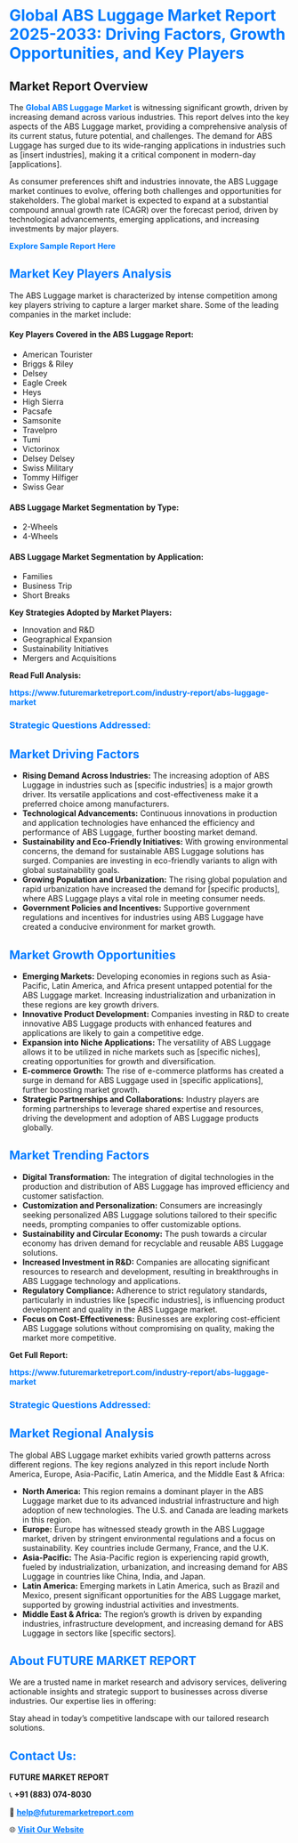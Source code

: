 <h1 style="color: #007BFF;">Global ABS Luggage Market Report 2025-2033: Driving Factors, Growth Opportunities, and Key Players</h1>

<section id="overview">
<h2>Market Report Overview</h2>
<p>The <a href="https://www.futuremarketreport.com/industry-report/abs-luggage-market" style="color: #007BFF; text-decoration: none;"><strong>Global ABS Luggage Market</strong></a> is witnessing significant growth, driven by increasing demand across various industries. This report delves into the key aspects of the ABS Luggage market, providing a comprehensive analysis of its current status, future potential, and challenges. The demand for ABS Luggage has surged due to its wide-ranging applications in industries such as [insert industries], making it a critical component in modern-day [applications].</p>
<p>As consumer preferences shift and industries innovate, the ABS Luggage market continues to evolve, offering both challenges and opportunities for stakeholders. The global market is expected to expand at a substantial compound annual growth rate (CAGR) over the forecast period, driven by technological advancements, emerging applications, and increasing investments by major players.</p>
</section>

<section id="overview">
<p><a href="https://www.futuremarketreport.com/request-sample/reportId=110694" style="color: #007BFF; text-decoration: none;"><strong>Explore Sample Report Here</strong></a></p>
</section>

<section id="key-players">
<h2 style="color: #007BFF;">Market Key Players Analysis</h2>
<p>The ABS Luggage market is characterized by intense competition among key players striving to capture a larger market share. Some of the leading companies in the market include:</p>
<h4>Key Players Covered in the ABS Luggage Report:</h4>
<ul><li>American Tourister</li><li>Briggs &amp; Riley</li><li>Delsey</li><li>Eagle Creek</li><li>Heys</li><li>High Sierra</li><li>Pacsafe</li><li>Samsonite</li><li>Travelpro</li><li>Tumi</li><li>Victorinox</li><li>Delsey Delsey</li><li>Swiss Military</li><li>Tommy Hilfiger</li><li>Swiss Gear</li></ul>
<h4>ABS Luggage Market Segmentation by Type:</h4>
<ul><li>2-Wheels</li><li>4-Wheels</li></ul>

<h4>ABS Luggage Market Segmentation by Application:</h4>
<ul><li>Families</li><li>Business Trip</li><li>Short Breaks</li></ul>
<p><strong>Key Strategies Adopted by Market Players:</strong></p>
<ul>
<li>Innovation and R&D</li>
<li>Geographical Expansion</li>
<li>Sustainability Initiatives</li>
<li>Mergers and Acquisitions</li>
</ul>
</section>

<section>
<p><strong>Read Full Analysis: </strong></p><a href="https://www.futuremarketreport.com/industry-report/abs-luggage-market" style="color: #007BFF; text-decoration: none;"><strong>https://www.futuremarketreport.com/industry-report/abs-luggage-market</strong></a>
<h3 style="color: #007BFF;">Strategic Questions Addressed:</h3>
</section>

<section id="driving-factors">
<h2 style="color: #007BFF;">Market Driving Factors</h2>
<ul>
<li><strong>Rising Demand Across Industries:</strong> The increasing adoption of ABS Luggage in industries such as [specific industries] is a major growth driver. Its versatile applications and cost-effectiveness make it a preferred choice among manufacturers.</li>
<li><strong>Technological Advancements:</strong> Continuous innovations in production and application technologies have enhanced the efficiency and performance of ABS Luggage, further boosting market demand.</li>
<li><strong>Sustainability and Eco-Friendly Initiatives:</strong> With growing environmental concerns, the demand for sustainable ABS Luggage solutions has surged. Companies are investing in eco-friendly variants to align with global sustainability goals.</li>
<li><strong>Growing Population and Urbanization:</strong> The rising global population and rapid urbanization have increased the demand for [specific products], where ABS Luggage plays a vital role in meeting consumer needs.</li>
<li><strong>Government Policies and Incentives:</strong> Supportive government regulations and incentives for industries using ABS Luggage have created a conducive environment for market growth.</li>
</ul>
</section>

<section id="growth-opportunities">
<h2 style="color: #007BFF;">Market Growth Opportunities</h2>
<ul>
<li><strong>Emerging Markets:</strong> Developing economies in regions such as Asia-Pacific, Latin America, and Africa present untapped potential for the ABS Luggage market. Increasing industrialization and urbanization in these regions are key growth drivers.</li>
<li><strong>Innovative Product Development:</strong> Companies investing in R&D to create innovative ABS Luggage products with enhanced features and applications are likely to gain a competitive edge.</li>
<li><strong>Expansion into Niche Applications:</strong> The versatility of ABS Luggage allows it to be utilized in niche markets such as [specific niches], creating opportunities for growth and diversification.</li>
<li><strong>E-commerce Growth:</strong> The rise of e-commerce platforms has created a surge in demand for ABS Luggage used in [specific applications], further boosting market growth.</li>
<li><strong>Strategic Partnerships and Collaborations:</strong> Industry players are forming partnerships to leverage shared expertise and resources, driving the development and adoption of ABS Luggage products globally.</li>
</ul>
</section>

<section id="trending-factors">
<h2 style="color: #007BFF;">Market Trending Factors</h2>
<ul>
<li><strong>Digital Transformation:</strong> The integration of digital technologies in the production and distribution of ABS Luggage has improved efficiency and customer satisfaction.</li>
<li><strong>Customization and Personalization:</strong> Consumers are increasingly seeking personalized ABS Luggage solutions tailored to their specific needs, prompting companies to offer customizable options.</li>
<li><strong>Sustainability and Circular Economy:</strong> The push towards a circular economy has driven demand for recyclable and reusable ABS Luggage solutions.</li>
<li><strong>Increased Investment in R&D:</strong> Companies are allocating significant resources to research and development, resulting in breakthroughs in ABS Luggage technology and applications.</li>
<li><strong>Regulatory Compliance:</strong> Adherence to strict regulatory standards, particularly in industries like [specific industries], is influencing product development and quality in the ABS Luggage market.</li>
<li><strong>Focus on Cost-Effectiveness:</strong> Businesses are exploring cost-efficient ABS Luggage solutions without compromising on quality, making the market more competitive.</li>
</ul>
</section>

<section>
<p><strong>Get Full Report: </strong></p><a href="https://www.futuremarketreport.com/industry-report/abs-luggage-market" style="color: #007BFF; text-decoration: none;"><strong>https://www.futuremarketreport.com/industry-report/abs-luggage-market</strong></a>
<h3 style="color: #007BFF;">Strategic Questions Addressed:</h3>
</section>


<section id="regional-analysis">
<h2 style="color: #007BFF;">Market Regional Analysis</h2>
<p>The global ABS Luggage market exhibits varied growth patterns across different regions. The key regions analyzed in this report include North America, Europe, Asia-Pacific, Latin America, and the Middle East & Africa:</p>
<ul>
<li><strong>North America:</strong> This region remains a dominant player in the ABS Luggage market due to its advanced industrial infrastructure and high adoption of new technologies. The U.S. and Canada are leading markets in this region.</li>
<li><strong>Europe:</strong> Europe has witnessed steady growth in the ABS Luggage market, driven by stringent environmental regulations and a focus on sustainability. Key countries include Germany, France, and the U.K.</li>
<li><strong>Asia-Pacific:</strong> The Asia-Pacific region is experiencing rapid growth, fueled by industrialization, urbanization, and increasing demand for ABS Luggage in countries like China, India, and Japan.</li>
<li><strong>Latin America:</strong> Emerging markets in Latin America, such as Brazil and Mexico, present significant opportunities for the ABS Luggage market, supported by growing industrial activities and investments.</li>
<li><strong>Middle East & Africa:</strong> The region’s growth is driven by expanding industries, infrastructure development, and increasing demand for ABS Luggage in sectors like [specific sectors].</li>
</ul>
</section>

<footer>
<h2 style="color: #007BFF;">About FUTURE MARKET REPORT</h2>
<p>We are a trusted name in market research and advisory services, delivering actionable insights and strategic support to businesses across diverse industries. Our expertise lies in offering:</p>

<p>Stay ahead in today’s competitive landscape with our tailored research solutions.</p>

<h2 style="color: #007BFF;">Contact Us:</h2>
<p><strong>FUTURE MARKET REPORT</strong></p>
<p>📞 <strong>+91 (883) 074-8030</strong></p>
<p>📧 <strong><a href="mailto:help@futuremarketreport.com" style="color: #007BFF;">help@futuremarketreport.com</a></strong></p>
<p>🌐 <strong><a href="https://www.futuremarketreport.com/" style="color: #007BFF;">Visit Our Website</a></strong></p>
</footer>